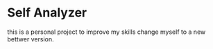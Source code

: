 # Self Analyzer
this is a personal project to improve my skills change myself to a new bettwer version.